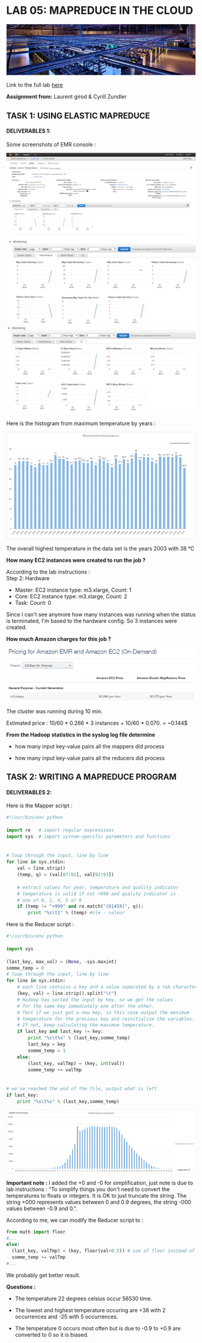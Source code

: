 # LAB 05: MAPREDUCE IN THE CLOUD

![img](img/title_img.png "logo")

Link to the full lab [here](https://cyberlearn.hes-so.ch/mod/assign/view.php?id=560666)

**Assignment from:** Laurent girod & Cyrill Zundler


## TASK 1: USING ELASTIC MAPREDUCE
#### DELIVERABLES 1:

Some screenshots of EMR console :

![mon](img/labo05_task1_2.png "monitoring")
![mon](img/labo05_task1_3.png "monitoring")
![mon](img/labo05_task1_4.png "monitoring")


Here is the histogram from maximum temperature by years :

![max_temp](img/labo05_task1_1.png "max temp")

The overall highest temperature in the data set is the years 2003 with 38 °C

**How many EC2 instances were created to run the job ?**

According to the lab instructions :   
Step 2: Hardware
+ Master: EC2 instance type: m3.xlarge, Count: 1
+ Core: EC2 instance type: m3.xlarge, Count: 2
+ Task: Count: 0

Since I can't see anymore how many instances was running when the status is terminated, I'm based to the hardware config. So 3 instances were created.

**How much Amazon charges for this job ?**

![cost](img/labo05_task1_5.png "cost")

The cluster was running during 10 min.

Estimated price : 10/60 \* 0.266 \* 3 instances + 10/60 \* 0.070. = ~0.144$


**From the Hadoop statistics in the syslog log file determine**

+ how many input key-value pairs all the mappers did process

+ how many input key-value pairs all the reducers did process

## TASK 2: WRITING A MAPREDUCE PROGRAM
#### DELIVERABLES 2:


Here is the Mapper script :  
```python
#!/usr/bin/env python

import re   # import regular expressions
import sys  # import system-specific parameters and functions


# loop through the input, line by line
for line in sys.stdin:
	val = line.strip()
	(temp, q) = (val[87:91], val[92:93])

	# extract values for year, temperature and quality indicator
	# temperature is valid if not +999 and quality indicator is
	# one of 0, 1, 4, 5 or 9
	if (temp != "+999" and re.match("[01459]", q)):
		print "%s\t1" % (temp) #cle - valeur
```

Here is the Reducer script :  
```python
#!/usr/bin/env python

import sys

(last_key, max_val) = (None, -sys.maxint)
somme_temp = 0
# loop through the input, line by line
for line in sys.stdin:
	# each line contains a key and a value separated by a tab character
	(key, val) = line.strip().split("\t")
	# Hadoop has sorted the input by key, so we get the values
	# for the same key immediately one after the other.
	# Test if we just got a new key, in this case output the maximum
	# temperature for the previous key and reinitialize the variables.
	# If not, keep calculating the maximum temperature.
	if last_key and last_key != key:
		print "%s\t%s" % (last_key,somme_temp)
		last_key = key
		somme_temp = 1
	else:
		(last_key, valTmp) = (key, int(val))
		somme_temp += valTmp


# we've reached the end of the file, output what is left
if last_key:
	print "%s\t%s" % (last_key,somme_temp)
```

![count_temp](img/labo05_task2_1.png "count temp")

**Important note :** I added the +0 and -0 for simplification, just note is due to lab instructions : "To simplify things you don't need to convert the temperatures to floats or integers. It is OK to just truncate the string. The string +000 represents values between 0 and 0.9 degrees, the string -000 values between -0.9 and 0.".  

According to me, we can modify the Reducer script to :

```python
from math import floor
#...
else:
  (last_key, valTmp) = (key, floor(val+0.5)) # use of floor instead of int
  somme_temp += valTmp
#...
```

We probably get better result.

**Questions :**

+ The temperature 22 degrees celsius occur 56530 time.

+ The lowest and highest temperature occuring are +38 with 2 occurrences and -25 with 5 occurrences.

+ The temperature 0 occurs most often but is due to -0.9 to +0.9 are converted to 0 so it is biased.
